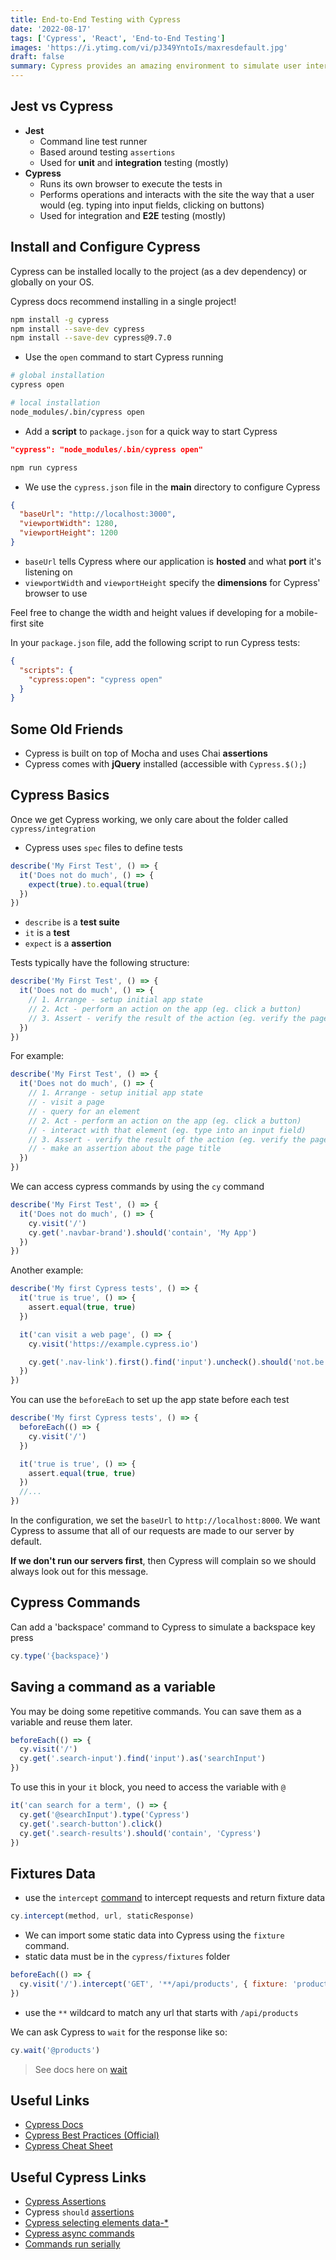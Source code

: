 ```yaml
---
title: End-to-End Testing with Cypress
date: '2022-08-17'
tags: ['Cypress', 'React', 'End-to-End Testing']
images: 'https://i.ytimg.com/vi/pJ349YntoIs/maxresdefault.jpg'
draft: false
summary: Cypress provides an amazing environment to simulate user interaction and verify results right in a running browser.
---
```


## Jest vs Cypress

- **Jest**
  - Command line test runner
  - Based around testing `assertions`
  - Used for **unit** and **integration** testing (mostly)
- **Cypress**
  - Runs its own browser to execute the tests in
  - Performs operations and interacts with the site the way that a user would (eg. typing into input fields, clicking on buttons)
  - Used for integration and **E2E** testing (mostly)

## Install and Configure Cypress

Cypress can be installed locally to the project (as a dev dependency) or globally on your OS.

Cypress docs recommend installing in a single project!

```bash
npm install -g cypress
npm install --save-dev cypress
npm install --save-dev cypress@9.7.0
```

- Use the `open` command to start Cypress running

```bash
# global installation
cypress open

# local installation
node_modules/.bin/cypress open
```

- Add a **script** to `package.json` for a quick way to start Cypress

```json
"cypress": "node_modules/.bin/cypress open"
```

```bash
npm run cypress
```

- We use the `cypress.json` file in the **main** directory to configure Cypress

```json
{
  "baseUrl": "http://localhost:3000",
  "viewportWidth": 1280,
  "viewportHeight": 1200
}
```

- `baseUrl` tells Cypress where our application is **hosted** and what **port** it's listening on
- `viewportWidth` and `viewportHeight` specify the **dimensions** for Cypress' browser to use

Feel free to change the width and height values if developing for a mobile-first site

In your `package.json` file, add the following script to run Cypress tests:

```json
{
  "scripts": {
    "cypress:open": "cypress open"
  }
}
```

## Some Old Friends

- Cypress is built on top of Mocha and uses Chai **assertions**
- Cypress comes with **jQuery** installed (accessible with `Cypress.$();`)

## Cypress Basics

Once we get Cypress working, we only care about the folder called `cypress/integration`

- Cypress uses `spec` files to define tests

```js
describe('My First Test', () => {
  it('Does not do much', () => {
    expect(true).to.equal(true)
  })
})
```

- `describe` is a **test suite**
- `it` is a **test**
- `expect` is a **assertion**

Tests typically have the following structure:

```js
describe('My First Test', () => {
  it('Does not do much', () => {
    // 1. Arrange - setup initial app state
    // 2. Act - perform an action on the app (eg. click a button)
    // 3. Assert - verify the result of the action (eg. verify the page title)
  })
})
```

For example:

```js
describe('My First Test', () => {
  it('Does not do much', () => {
    // 1. Arrange - setup initial app state
    // - visit a page
    // - query for an element
    // 2. Act - perform an action on the app (eg. click a button)
    // - interact with that element (eg. type into an input field)
    // 3. Assert - verify the result of the action (eg. verify the page title)
    // - make an assertion about the page title
  })
})
```

We can access cypress commands by using the `cy` command

```js
describe('My First Test', () => {
  it('Does not do much', () => {
    cy.visit('/')
    cy.get('.navbar-brand').should('contain', 'My App')
  })
})
```

Another example:

```js
describe('My first Cypress tests', () => {
  it('true is true', () => {
    assert.equal(true, true)
  })

  it('can visit a web page', () => {
    cy.visit('https://example.cypress.io')

    cy.get('.nav-link').first().find('input').uncheck().should('not.be.checked')
  })
})
```

You can use the `beforeEach` to set up the app state before each test

```js
describe('My first Cypress tests', () => {
  beforeEach(() => {
    cy.visit('/')
  })

  it('true is true', () => {
    assert.equal(true, true)
  })
  //...
})
```

In the configuration, we set the `baseUrl` to `http://localhost:8000`. We want Cypress to assume that all of our requests are made to our server by default.

**If we don't run our servers first**, then Cypress will complain so we should always look out for this message.

## Cypress Commands

Can add a 'backspace' command to Cypress to simulate a backspace key press

```js
cy.type('{backspace}')
```

## Saving a command as a variable

You may be doing some repetitive commands. You can save them as a variable and reuse them later.

```js
beforeEach(() => {
  cy.visit('/')
  cy.get('.search-input').find('input').as('searchInput')
})
```

To use this in your `it` block, you need to access the variable with `@`

```js
it('can search for a term', () => {
  cy.get('@searchInput').type('Cypress')
  cy.get('.search-button').click()
  cy.get('.search-results').should('contain', 'Cypress')
})
```

## Fixtures Data

- use the `intercept` [command](https://docs.cypress.io/api/commands/intercept) to intercept requests and return fixture data

```js
cy.intercept(method, url, staticResponse)
```

- We can import some static data into Cypress using the `fixture` command.
- static data must be in the `cypress/fixtures` folder

```js
beforeEach(() => {
  cy.visit('/').intercept('GET', '**/api/products', { fixture: 'products.json' }).as('products')
})
```

- use the `**` wildcard to match any url that starts with `/api/products`

We can ask Cypress to `wait` for the response like so:

```js
cy.wait('@products')
```

> See docs here on [wait](https://docs.cypress.io/api/commands/wait)

## Useful Links

- [Cypress Docs](https://docs.cypress.io/api/api/table-of-contents.html)
- [Cypress Best Practices (Official)](https://docs.cypress.io/guides/references/best-practices.html)
- [Cypress Cheat Sheet](https://cheatography.com/aiqbal/cheat-sheets/cypress-io/)

## Useful Cypress Links

- [Cypress Assertions](https://docs.cypress.io/guides/references/assertions#BDD-Assertions)
- Cypress `should` [assertions](https://docs.cypress.io/api/commands/should#Usage)
- [Cypress selecting elements data-\*](https://docs.cypress.io/guides/references/best-practices#Selecting-Elements)
- [Cypress async commands](https://docs.cypress.io/guides/core-concepts/introduction-to-cypress#Commands-Are-Asynchronous)
- [Commands run serially](https://docs.cypress.io/guides/core-concepts/introduction-to-cypress#Assertions)
